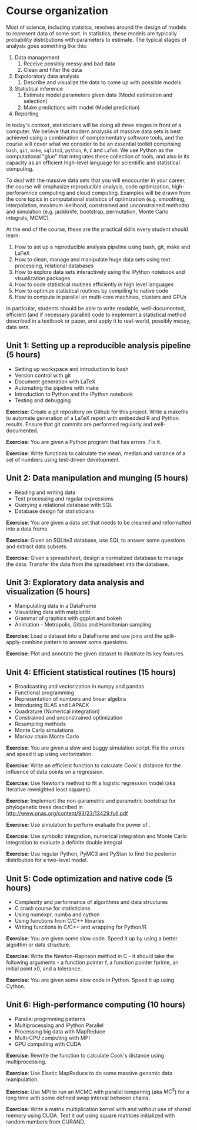 Course organization
===========================

Most of science, including statsitcs, revolves around the design of models to represent data of some sort. In statistics, these models are typically probability distributions with parameters to estimate. The typical stages of analysis goes something like this:

1. Data management 
    1. Receive possibly messy and bad data
    2. Clean and filter the data 
2. Expoloratory data analysis
    1. Describe and visualize the data to come up with possible models
3. Statistical inference
    1. Estimate model parameters given data (Model estimation and selection)
    2. Make predictions with model (Model prediction)
4. Reporting

In today's context, statisticians will be doing all three stages in front of a computer. We believe that modern analysiis of massive data sets is best achieved using a combination of complementatry software tools, and the course will cover what we consider to be an essential toolkit comprising `bash`, `git`, `make`, `sqlite3`, `python`, `R`, `C` and `LaTeX`. We use Python as the computational "glue" that integrates these collection of tools, and also in its capacity as an efficient high-level language for scientiific and statistical computing.

To deal with the massive data sets that you will enocounter in your career, the course will emphasize reproducible analysis, code optimization, high-perforamnce computing and cloud computing. Examples will be drawn from the core topics in computational statistics of optimization (e.g. smoothing, interpolation, maximum lkelihood, constrained and unconstrained methods) and simulation (e.g. jackknife, bootstrap, permutation, Monte Carlo integrals, MCMC).

At the end of the course, these are the practical skills every student should learn:

1. How to set up a reproducible analysis pipeline using bash, git, make and LaTeX
2. How to clean, manage and manipulate huge data sets using text processing, relational databases
3. How to explore data sets interactively using the IPython notebook and visualization packages
4. How to code statistical routines efficiently in high level languages 
5. How to optimize statistical routines by compiling to native code
6. How to compute in parallel on multi-core machines, clusters and GPUs

In particular, students should be able to write readable, well-documented, efficient (and if necessary parallel) code to implement a statistical method described in a textbook or paper, and apply it to real-world, possibly messy, data sets.

Unit 1: Setting up a reproducible analysis pipeline (5 hours)
----------------------------------------

* Setting up workspace and introduction to bash
* Version control with git
* Document generation with LaTeX
* Automating the pipeline with make
* Introduction to Python and the IPython notebook
* Testing and debugging

**Exercise**: Create a git repository on Github for this project. Write a makefile to automate generation of a LaTeX report with embedded R and Python results. Ensure that git commits are performed regularly and well-documented.

**Exercise**: You are given a Python program that has errors. Fix it.

**Exercise**: Write functions to calculate the mean, median and variance of a set of numbers using test-driven development.

Unit 2: Data manipulation and munging (5 hours)
----------------------------------------

* Reading and writing data
* Text processing and regular expressions
* Querying a relational database with SQL
* Database design for statisticians

**Exercise**: You are given a data set that needs to be cleaned and reformatted into a data frame.

**Exercise**: Given an SQLite3 database, use SQL to answer some questions and extract data subsets.

**Exercise**: Given a spreadsheet, design a normalized database to manage the data. Transfer the data from the spreadsheet into the database.

Unit 3: Exploratory data analysis and visualization (5 hours)
----------------------------------------

* Manipulating data in a DataFrame
* Visualizing data with matplotlib
* Grammar of graphics with ggplot and bokeh
* Animation - Metropolis, Gibbs and Hamiltonian sampling

**Exercise**: Load a dataset into a DataFrame and use joins and the split-apply-combine pattern to answer some quesiotns.

**Exercise**: Plot and annotate the given dataset to illustrate its key features.

Unit 4: Efficient statistical routines (15 hours)
----------------------------------------

* Broadcasting and vectorization in numpy and pandas
* Functional programming
* Representation of numbers and linear algebra
* Introducing BLAS and LAPACK
* Quadrature (Numerical integration)
* Constrained and unconstrained optimization
* Resampling methods
* Monte Carlo simulations
* Markov chain Monte Carlo

**Exercise**: You are given a slow and buggy simulation script. Fix the errors and speed it up using vectorization.

**Exercise**: Write an efficient function to calculate Cook's distance for the influence of data points on a regression.

**Exercise**: Use Newton's method to fit a logistic regression model (aka Iterative reweighted least squares).

**Exercise**: Implement the non-parametric and parametric bootstrap for phylogenetic trees described in <http://www.pnas.org/content/93/23/13429.full.pdf>

**Exercise**: Use simulation to perform evaluate the power of .

**Exercsie**: Use symbolic integration, numerical integration and Monte Carlo integration to evaluate a definite double integral

**Exercise**: Use regular Python, PyMC3 and PyStan to find the posterior distribution for a two-level model.

Unit 5: Code optimization and native code (5 hours)
----------------------------------------

* Complexity and performance of algorithms and data structures
* C crash course for statisticians
* Using numexpr, numba and cython
* Using functions from C/C++ libraries
* Writing functions in C/C++ and wrapping for Python/R

**Exercise**: You are given some slow code. Speed it up by using a better algoithm or data structure.

**Exercise**: Write the Newton-Raphson method in C - it should take the following arguments - a function pointer f, a function pointer fprime, an initial point x0, and a tolerance.

**Exercise**: You are given some slow code in Python. Speed it up using Cython.

Unit 6: High-performance computing (10 hours)
----------------------------------------

* Parallel progrmming patterns
* Multiprocessing and IPython.Parallel
* Processing big data with MapReduce
* Multi-CPU computing with MPI
* GPU computing with CUDA

**Exercise**: Rewrite the function to calculate Cook's distance using multiprocessing.

**Exercise**: Use Elastic MapReduce to do some massive genomic data manipulation.

**Exercise**: Use MPI to run an MCMC with parallel temperinig (aka $MC^3$) for a long time with some defined swap interval between chains.

**Exercise**: Write a matrix multiplication kernel with and without use of shared memory using CUDA. Test it out using square matrices initialized with random numbers from CURAND. 
